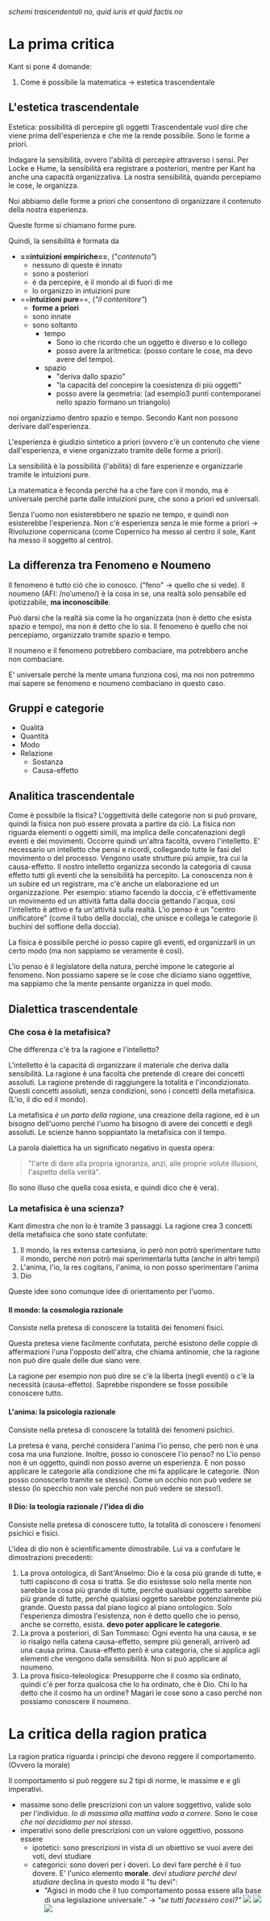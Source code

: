 *schemi trascendentali no, quid iuris et quid factis no*
# La prima critica
Kant si pone 4 domande:
1. Come è possibile la matematica -> estetica trascendentale
## L'estetica trascendentale
Estetica: possibilità di percepire gli oggetti
Trascendentale vuol dire che viene prima dell'esperienza e che me la rende possibile. Sono le forme a priori.

Indagare la sensibilità, ovvero l'abilità di percepire attraverso i sensi.
Per Locke e Hume, la sensibilità era registrare a posteriori, mentre per Kant ha anche una capacità organizzativa.
La nostra sensibilità, quando percepiamo le cose, le organizza.

Noi abbiamo delle forme a priori che consentono di organizzare il contenuto della nostra esperienza.

Queste forme si chiamano forme pure.

Quindi, la sensibilità è formata da
- **==intuizioni empiriche==**, (*"contenuto"*)
	- nessuno di queste è innato
	- sono a posteriori
	- è da percepire, è il mondo al di fuori di me
	- lo organizzo in intuizioni pure
- ==**intuizioni pure**==, (*"il contenitore"*)
	- **forme a priori**
	- sono innate
	- sono soltanto
		- tempo
			- Sono io che ricordo che un oggetto è diverso e lo collego
			- posso avere la aritmetica: (posso contare le cose, ma devo avere del tempo).
		- spazio
			- "deriva dallo spazio"
			- "la capacità del concepire la coesistenza di più oggetti"
			- posso avere la geometria: (ad esempio3 punti contemporanei nello spazio formano un triangolo)

noi organizziamo dentro spazio e tempo. Secondo Kant non possono derivare dall'esperienza.

L'esperienza è giudizio sintetico a priori (ovvero c'è un contenuto che viene dall'esperienza, e viene organizzato tramite delle forme a priori).

La sensibilità è la possibilità (l'abilità) di fare esperienze e organizzarle tramite le intuizioni pure.

La matematica è feconda perché ha a che fare con il mondo, ma è universale perché parte dalle intuizioni pure, che sono a priori ed universali.

Senza l'uomo non esisterebbero ne spazio ne tempo, e quindi non esisterebbe l'esperienza.
Non c'è esperienza senza le mie forme a priori -> Rivoluzione copernicana (come Copernico ha messo al centro il sole, Kant ha messo il soggetto al centro).
## La differenza tra Fenomeno e Noumeno
Il fenomeno è tutto ciò che io conosco. ("feno" -> quello che si vede).
Il noumeno (AFI: /noˈumeno/) è la cosa in se, una realtà solo pensabile ed ipotizzabile, **ma inconoscibile**.

Può darsi che la realtà sia come la ho organizzata (non è detto che esista spazio e tempo), ma non è detto che lo sia.
Il fenomeno è quello che noi percepiamo, organizzato tramite spazio e tempo.

Il noumeno e il fenomeno potrebbero combaciare, ma potrebbero anche non combaciare.

E' universale perché la mente umana funziona così, ma noi non potremmo mai sapere se fenomeno e noumeno combaciano in questo caso.
## Gruppi e categorie
- Qualità
- Quantità
- Modo
- Relazione
	- Sostanza
	- Causa-effetto
## Analitica trascendentale
Come è possibile la fisica?
L'oggettività delle categorie non si può provare, quindi la fisica non può essere provata a partire da ciò.
La fisica non riguarda elementi o oggetti simili, ma implica delle concatenazioni degli eventi e dei movimenti.
Occorre quindi un'altra facoltà, ovvero l'intelletto. E' necessario un intelletto che pensi e ricordi, collegando tutte le fasi del movimento o del processo. Vengono usate strutture più ampie, tra cui la causa-effetto.
Il nostro intelletto organizza secondo la categoria di causa effetto tutti gli eventi che la sensibilità ha percepito.
La conoscenza non è un subire ed un registrare, ma c'è anche un elaborazione ed un organizzazione.
Per esempio: stiamo facendo la doccia, c'è effettivamente un movimento ed un attività fatta dalla doccia gettando l'acqua, così l'intelletto è attivo e fa un'attività sulla realtà.
L'io penso è un "centro unificatore" (come il tubo della doccia), che unisce e collega le categorie (i buchini del soffione della doccia).

La fisica è possibile perché io posso capire gli eventi, ed organizzarli in un certo modo (ma non sappiamo se veramente è così).

L'io penso è il legislatore della natura, perché impone le categorie al fenomeno. Non possiamo sapere se le cose che diciamo siano oggettive, ma sappiamo che la mente pensante organizza in quel modo.
## Dialettica trascendentale
### Che cosa è la metafisica?
Che differenza c'è tra la ragione e l'intelletto?

L'intelletto è la capacità di organizzare il materiale che deriva dalla sensibilità.
La ragione è una facoltà che pretende di creare dei concetti assoluti. La ragione pretende di raggiungere la totalità e l'incondizionato.
Questi concetti assoluti, senza condizioni, sono i concetti della metafisica. (L'io, il dio ed il mondo).

La metafisica *è un parto della ragione*, una creazione della ragione, ed è un bisogno dell'uomo perché l'uomo ha bisogno di avere dei concetti e degli assoluti.
Le scienze hanno soppiantato la metafisica con il tempo.

La parola dialettica ha un significato negativo in questa opera:
> "l'arte di dare alla propria ignoranza, anzi, alle proprie volute illusioni, l'aspetto della verità".

(Io sono illuso che quella cosa esista, e quindi dico che è vera).
### La metafisica è una scienza?
Kant dimostra che non lo è tramite 3 passaggi.
La ragione crea 3 concetti della metafisica che sono state confutate:
1. Il mondo, la res extensa cartesiana, io però non potrò sperimentare tutto il mondo, perché non potrò mai sperimentarla tutta (anche in altri tempi)
2. L'anima, l'io, la res cogitans, l'anima, io non posso sperimentare l'anima
3. Dio

Queste idee sono comunque idee di orientamento per l'uomo.
#### Il mondo: la cosmologia razionale
Consiste nella pretesa di conoscere la totalità dei fenomeni fisici.

Questa pretesa viene facilmente confutata, perché esistono delle coppie di affermazioni l'una l'opposto dell'altra, che chiama antinomie, che la ragione non può dire quale delle due siano vere.

La ragione per esempio non può dire se c'è la liberta (negli eventi) o c'è la necessità (causa-effetto). Saprebbe rispondere se fosse possibile conoscere tutto.
#### L'anima: la psicologia razionale
Consiste nella pretesa di conoscere la totalità dei fenomeni psichici.

La pretesa è vana, perché considera l'anima l'io penso, che però non è una cosa ma una funzione.
Inoltre, posso io conoscere l'io penso? no
L'io penso non è un oggetto, quindi non posso averne un esperienza. E non posso applicare le categorie alla condizione che mi fa applicare le categorie. (Non posso conoscerlo tramite se stesso). Come un occhio non può vedere se stesso (lo specchio non vale perché non può vedere se stesso!).
#### Il Dio: la teologia razionale / l'idea di dio
Consiste nella pretesa di conoscere tutto, la totalità di conoscere i fenomeni psichici e fisici.

L'idea di dio non è scientificamente dimostrabile. Lui va a confutare le dimostrazioni precedenti:
1. La prova ontologica, di Sant'Anselmo: Dio è la cosa più grande di tutte, e tutti capiscono di cosa si tratta. Se dio esistesse solo nella mente non sarebbe la cosa più grande di tutte, perché qualsiasi oggetto sarebbe più grande di tutte, perché qualsiasi oggetto sarebbe potenzialmente più grande.
	Questo passa dal piano logico al piano ontologico. Solo l'esperienza dimostra l'esistenza, non è detto quello che io penso, anche se corretto, esista. **devo poter applicare le categorie**.
2. La prova a posteriori, di San Tommaso: Ogni evento ha una causa, e se io risalgo nella catena causa-effetto, sempre più generali, arriverò ad una causa prima. Causa-effetto però è una categoria, che si applica agli elementi che vengono dalla sensibilità. Non si può applicare al noumeno.
3. La prova fisico-teleologica: Presupporre che il cosmo sia ordinato, quindi c'è per forza qualcosa che lo ha ordinato, che è Dio. Chi lo ha detto che il cosmo ha un ordine? Magari le cose sono a caso perché non possiamo conoscere il noumeno.
# La critica della ragion pratica
La ragion pratica riguarda i principi che devono reggere il comportamento. (Ovvero la morale)

Il comportamento si può reggere su 2 tipi di norme, le massime e e gli imperativi.
- massime sono delle prescrizioni con un valore soggettivo, valide solo per l'individuo.
	*Io di massima alla mattina vado a correre.* Sono le cose *che noi decidiamo per noi stesso*.
- imperativi sono delle prescrizioni con un valore oggettivo, possono essere
	- ipotetici: sono prescrizioni in vista di un obiettivo
		se vuoi avere dei voti, devi studiare
	- categorici: sono doveri per i doveri. Lo devi fare perché è il tuo dovere. E' l'unico elemento **morale**.
		*devi studiare perché devi studiare*
		declina in questo modo il "tu devi":
		- "Agisci in modo che il tuo comportamento possa essere alla base di una legislazione universale." -> *"se tutti facessero così?"*
![](Pasted%20image%2020250514172915.png)
![](Pasted%20image%2020250514172926.png)
![](Pasted%20image%2020250514185715.png)